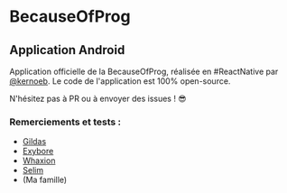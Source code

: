 # BecauseOfProg
## Application Android

Application officielle de la BecauseOfProg, réalisée en #ReactNative par [@kernoeb](https://github.com/kernoeb).
Le code de l'application est 100% open-source.

N'hésitez pas à PR ou à envoyer des issues ! :sunglasses:



### Remerciements et tests : 

- [Gildas](https://github.com/Gildas-GH)
- [Exybore](https://github.com/exybore)
- [Whaxion](https://github.com/whaxion)
- [Selim](https://github.com/selimgr)
- (Ma famille)